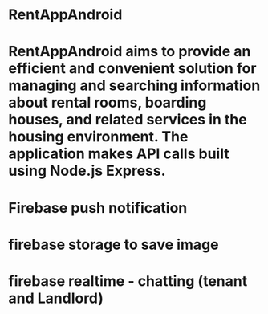 # RentAppAndroid
# RentAppAndroid aims to provide an efficient and convenient solution for managing and searching information about rental rooms, boarding houses, and related services in the housing environment. The application makes API calls built using Node.js Express.
# Firebase push notification
# firebase storage to save image
# firebase realtime - chatting (tenant and Landlord)
